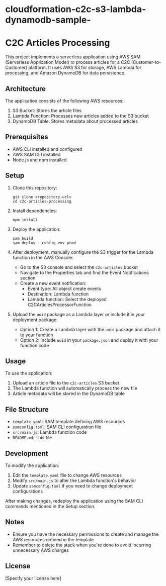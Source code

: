 # cloudformation-c2c-s3-lambda-dynamodb-sample-

# C2C Articles Processing

This project implements a serverless application using AWS SAM (Serverless Application Model) to process articles for a C2C (Customer-to-Customer) platform. It uses AWS S3 for storage, AWS Lambda for processing, and Amazon DynamoDB for data persistence.

## Architecture

The application consists of the following AWS resources:

1. S3 Bucket: Stores the article files
2. Lambda Function: Processes new articles added to the S3 bucket
3. DynamoDB Table: Stores metadata about processed articles

## Prerequisites

- AWS CLI installed and configured
- AWS SAM CLI installed
- Node.js and npm installed

## Setup

1. Clone this repository:

   ```
   git clone <repository-url>
   cd c2c-articles-processing
   ```

2. Install dependencies:

   ```
   npm install
   ```

3. Deploy the application:

   ```
   sam build
   sam deploy --config-env prod
   ```

4. After deployment, manually configure the S3 trigger for the Lambda function in the AWS Console:

   - Go to the S3 console and select the `c2c-articles` bucket
   - Navigate to the Properties tab and find the Event Notifications section
   - Create a new event notification:
     - Event type: All object create events
     - Destination: Lambda function
     - Lambda function: Select the deployed C2CArticlesProcessorFunction

5. Upload the `uuid` package as a Lambda layer or include it in your deployment package:
   - Option 1: Create a Lambda layer with the `uuid` package and attach it to your function
   - Option 2: Include `uuid` in your `package.json` and deploy it with your function code

## Usage

To use the application:

1. Upload an article file to the `c2c-articles` S3 bucket
2. The Lambda function will automatically process the new file
3. Article metadata will be stored in the DynamoDB table

## File Structure

- `template.yaml`: SAM template defining AWS resources
- `samconfig.toml`: SAM CLI configuration file
- `src/main.js`: Lambda function code
- `README.md`: This file

## Development

To modify the application:

1. Edit the `template.yaml` file to change AWS resources
2. Modify `src/main.js` to alter the Lambda function's behavior
3. Update `samconfig.toml` if you need to change deployment configurations

After making changes, redeploy the application using the SAM CLI commands mentioned in the Setup section.

## Notes

- Ensure you have the necessary permissions to create and manage the AWS resources defined in the template
- Remember to delete the stack when you're done to avoid incurring unnecessary AWS charges

## License

[Specify your license here]
